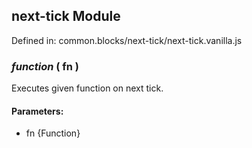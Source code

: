 ## next-tick Module

Defined in: common.blocks/next-tick/next-tick.vanilla.js

### *function* ( fn )

Executes given function on next tick.

#### Parameters:

* fn {Function}

